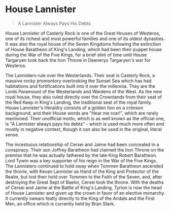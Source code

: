 # House Lannister

> A Lannister Always Pays His Debts

House Lannister of Casterly Rock is one of the Great Houses of Westeros, one of its richest and most powerful families and one of its oldest dynasties. It was also the royal house of the Seven Kingdoms following the extinction of House Baratheon of King's Landing, which had been their puppet house during the War of the Five Kings, for a brief stint of time until House Targaryen took back the Iron Throne in Daenerys Targaryen's war for Westeros.

The Lannisters rule over the Westerlands. Their seat is Casterly Rock, a massive rocky promontory overlooking the Sunset Sea which has had habitations and fortifications built into it over the millennia. They are the Lords Paramount of the Westerlands and Wardens of the West. As the new royal house, they also ruled directly over the Crownlands from their seat of the Red Keep in King's Landing, the traditional seat of the royal family. House Lannister's Heraldry consists of a golden lion on a crimson background, and their House words are "Hear me roar!", which are rarely mentioned. Their unofficial motto, which is as well known as the official one, is "A Lannister always pays his debts" - which is used much more often and mostly in negative context, though it can also be used in the original, literal sense.

The incestuous relationship of Cersei and Jaime had been concealed in a conspiracy. Their son Joffrey Baratheon had claimed the Iron Throne on the premise that he was actually fathered by the late King Robert Baratheon. Lord Tywin was a key supporter of his reign in the War of the Five Kings. The Lannisters continued to hold sway when Tommen Baratheon ascended the throne, with Kevan Lannister as Hand of the King and Protector of the Realm, but lost their hold over Tommen to the Faith of the Seven, and, after destroying the Great Sept of Baelor, Cersei took the throne. With the deaths of Cersei and Jaime at the Battle of King's Landing, Tyrion is now the head of House Lannister and given up the crown in favor of an elective monarchy. It currently swears fealty directly to the King of the Andals and the First Men, an office which is currently held by Bran Stark.
